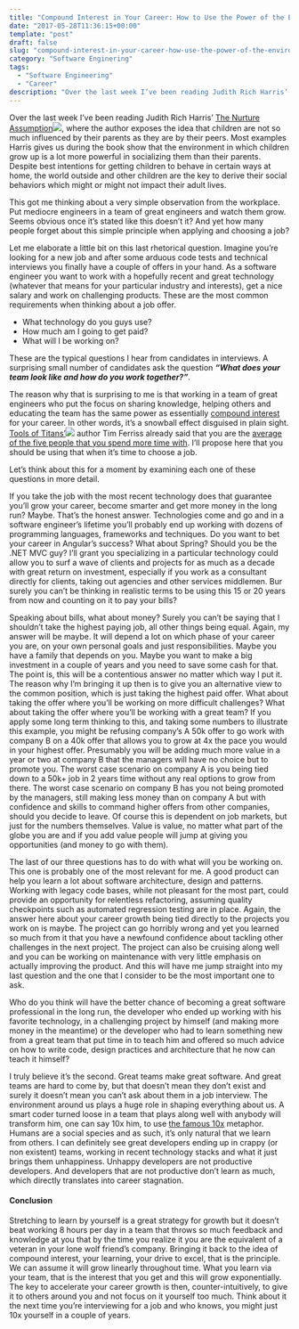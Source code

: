 ```yaml
---
title: "Compound Interest in Your Career: How to Use the Power of the Environment to Accelerate Your Professional Growth"
date: "2017-05-28T11:36:15+00:00"
template: "post"
draft: false
slug: "compound-interest-in-your-career-how-use-the-power-of-the-environment-to-accelerate-your-professional-growth"
category: "Software Enginering"
tags: 
  - "Software Engineering"
  - "Career"
description: "Over the last week I’ve been reading Judith Rich Harris’ The Nurture Assumption, where the author exposes the idea that children are not so much influenced by their parents as they are by their peers. Most examples Harris gives us during the book show that the environment in which children grow up is a lot more powerful in socializing them than their parents. Despite best intentions for getting children to behave in certain ways at home, the world outside and other children are the key to derive their social behaviors which might or might not impact their adult lives."
---
```

Over the last week I’ve been reading Judith Rich Harris’ [The Nurture Assumption](https://www.amazon.co.uk/gp/product/0747548943/ref=as_li_tl?ie=UTF8&camp=1634&creative=6738&creativeASIN=0747548943&linkCode=as2&tag=joasnot-21&linkId=8f6ed82213c0e4e9a9db3a11a0e64612)![](//ir-uk.amazon-adsystem.com/e/ir?t=joasnot-21&l=am2&o=2&a=0747548943), where the author exposes the idea that children are not so much influenced by their parents as they are by their peers. Most examples Harris gives us during the book show that the environment in which children grow up is a lot more powerful in socializing them than their parents. Despite best intentions for getting children to behave in certain ways at home, the world outside and other children are the key to derive their social behaviors which might or might not impact their adult lives.

This got me thinking about a very simple observation from the workplace. Put mediocre engineers in a team of great engineers and watch them grow. Seems obvious once it’s stated like this doesn’t it? And yet how many people forget about this simple principle when applying and choosing a job?

Let me elaborate a little bit on this last rhetorical question. Imagine you’re looking for a new job and after some arduous code tests and technical interviews you finally have a couple of offers in your hand. As a software engineer you want to work with a hopefully recent and great technology (whatever that means for your particular industry and interests), get a nice salary and work on challenging products. These are the most common requirements when thinking about a job offer.

- What technology do you guys use?
- How much am I going to get paid?
- What will I be working on?

These are the typical questions I hear from candidates in interviews. A surprising small number of candidates ask the question ***“What does your team look like and how do you work together?”***.

The reason why that is surprising to me is that working in a team of great engineers who put the focus on sharing knowledge, helping others and educating the team has the same power as essentially [compound interest](https://en.wikipedia.org/wiki/Compound_interest) for your career. In other words, it’s a snowball effect disguised in plain sight. [Tools of Titans’](https://www.amazon.co.uk/gp/product/1785041274/ref=as_li_tl?ie=UTF8&camp=1634&creative=6738&creativeASIN=1785041274&linkCode=as2&tag=joasnot-21&linkId=7b8502a95eb13a4de7f760cf84b17ab2)![](//ir-uk.amazon-adsystem.com/e/ir?t=joasnot-21&l=am2&o=2&a=1785041274) author Tim Ferriss already said that you are the [average of the five people that you spend more time with](http://uk.businessinsider.com/tim-ferriss-average-of-five-people-2017-1?r=US&IR=T). I’ll propose here that you should be using that when it’s time to choose a job.

Let’s think about this for a moment by examining each one of these questions in more detail.

If you take the job with the most recent technology does that guarantee you’ll grow your career, become smarter and get more money in the long run? Maybe. That’s the honest answer. Technologies come and go and in a software engineer’s lifetime you’ll probably end up working with dozens of programming languages, frameworks and techniques. Do you want to bet your career in Angular’s success? What about Spring? Should you be the .NET MVC guy? I’ll grant you specializing in a particular technology could allow you to surf a wave of clients and projects for as much as a decade with great return on investment, especially if you work as a consultant directly for clients, taking out agencies and other services middlemen. Bur surely you can’t be thinking in realistic terms to be using this 15 or 20 years from now and counting on it to pay your bills?

Speaking about bills, what about money? Surely you can’t be saying that I shouldn’t take the highest paying job, all other things being equal. Again, my answer will be maybe. It will depend a lot on which phase of your career you are, on your own personal goals and just responsibilities. Maybe you have a family that depends on you. Maybe you want to make a big investment in a couple of years and you need to save some cash for that. The point is, this will be a contentious answer no matter which way I put it. The reason why I’m bringing it up then is to give you an alternative view to the common position, which is just taking the highest paid offer. What about taking the offer where you’ll be working on more difficult challenges? What about taking the offer where you’ll be working with a great team? If you apply some long term thinking to this, and taking some numbers to illustrate this example, you might be refusing company’s A 50k offer to go work with company B on a 40k offer that allows you to grow at 4x the pace you would in your highest offer. Presumably you will be adding much more value in a year or two at company B that the managers will have no choice but to promote you. The worst case scenario on company A is you being tied down to a 50k+ job in 2 years time without any real options to grow from there. The worst case scenario on company B has you not being promoted by the managers, still making less money than on company A but with confidence and skills to command higher offers from other companies, should you decide to leave. Of course this is dependent on job markets, but just for the numbers themselves. Value is value, no matter what part of the globe you are and if you add value people will jump at giving you opportunities (and money to go with them).

The last of our three questions has to do with what will you be working on. This one is probably one of the most relevant for me. A good product can help you learn a lot about software architecture, design and patterns. Working with legacy code bases, while not pleasant for the most part, could provide an opportunity for relentless refactoring, assuming quality checkpoints such as automated regression testing are in place. Again, the answer here about your career growth being tied directly to the projects you work on is maybe. The project can go horribly wrong and yet you learned so much from it that you have a newfound confidence about tackling other challenges in the next project. The project can also be cruising along well and you can be working on maintenance with very little emphasis on actually improving the product. And this will have me jump straight into my last question and the one that I consider to be the most important one to ask.

Who do you think will have the better chance of becoming a great software professional in the long run, the developer who ended up working with his favorite technology, in a challenging project by himself (and making more money in the meantime) or the developer who had to learn something new from a great team that put time in to teach him and offered so much advice on how to write code, design practices and architecture that he now can teach it himself?

I truly believe it’s the second. Great teams make great software. And great teams are hard to come by, but that doesn’t mean they don’t exist and surely it doesn’t mean you can’t ask about them in a job interview. The environment around us plays a huge role in shaping everything about us. A smart coder turned loose in a team that plays along well with anybody will transform him, one can say 10x him, to use [the famous 10x](https://www.google.ie/search?q=10x+programmer&oq=10x+pr&aqs=chrome.1.69i57j0l5.2673j0j7&sourceid=chrome&ie=UTF-8) metaphor. Humans are a social species and as such, it’s only natural that we learn from others. I can definitely see great developers ending up in crappy (or non existent) teams, working in recent technology stacks and what it just brings them unhappiness. Unhappy developers are not productive developers. And developers that are not productive don’t learn as much, which directly translates into career stagnation.

#### Conclusion

Stretching to learn by yourself is a great strategy for growth but it doesn’t beat working 8 hours per day in a team that throws so much feedback and knowledge at you that by the time you realize it you are the equivalent of a veteran in your lone wolf friend’s company. Bringing it back to the idea of compound interest, your learning, your drive to excel, that is the principle. We can assume it will grow linearly throughout time. What you learn via your team, that is the interest that you get and this will grow exponentially. The key to accelerate your career growth is then, counter-intuitively, to give it to others around you and not focus on it yourself too much. Think about it the next time you’re interviewing for a job and who knows, you might just 10x yourself in a couple of years.